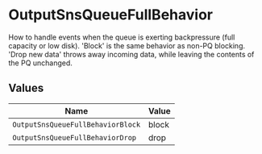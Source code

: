 # OutputSnsQueueFullBehavior

How to handle events when the queue is exerting backpressure (full capacity or low disk). 'Block' is the same behavior as non-PQ blocking. 'Drop new data' throws away incoming data, while leaving the contents of the PQ unchanged.


## Values

| Name                              | Value                             |
| --------------------------------- | --------------------------------- |
| `OutputSnsQueueFullBehaviorBlock` | block                             |
| `OutputSnsQueueFullBehaviorDrop`  | drop                              |
